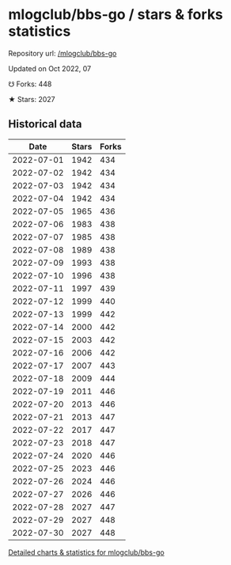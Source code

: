 # mlogclub/bbs-go / stars & forks statistics

Repository url: [/mlogclub/bbs-go](https://github.com/mlogclub/bbs-go)

Updated on Oct 2022, 07

☋ Forks: 448

★ Stars: 2027

## Historical data
| Date | Stars | Forks |
|------|-------|-------|
| 2022-07-01 | 1942 | 434 | 
| 2022-07-02 | 1942 | 434 | 
| 2022-07-03 | 1942 | 434 | 
| 2022-07-04 | 1942 | 434 | 
| 2022-07-05 | 1965 | 436 | 
| 2022-07-06 | 1983 | 438 | 
| 2022-07-07 | 1985 | 438 | 
| 2022-07-08 | 1989 | 438 | 
| 2022-07-09 | 1993 | 438 | 
| 2022-07-10 | 1996 | 438 | 
| 2022-07-11 | 1997 | 439 | 
| 2022-07-12 | 1999 | 440 | 
| 2022-07-13 | 1999 | 442 | 
| 2022-07-14 | 2000 | 442 | 
| 2022-07-15 | 2003 | 442 | 
| 2022-07-16 | 2006 | 442 | 
| 2022-07-17 | 2007 | 443 | 
| 2022-07-18 | 2009 | 444 | 
| 2022-07-19 | 2011 | 446 | 
| 2022-07-20 | 2013 | 446 | 
| 2022-07-21 | 2013 | 447 | 
| 2022-07-22 | 2017 | 447 | 
| 2022-07-23 | 2018 | 447 | 
| 2022-07-24 | 2020 | 446 | 
| 2022-07-25 | 2023 | 446 | 
| 2022-07-26 | 2024 | 446 | 
| 2022-07-27 | 2026 | 446 | 
| 2022-07-28 | 2027 | 447 | 
| 2022-07-29 | 2027 | 448 | 
| 2022-07-30 | 2027 | 448 | 


[Detailed charts & statistics for mlogclub/bbs-go](https://reviewgithub.com/rep/mlogclub/bbs-go)
